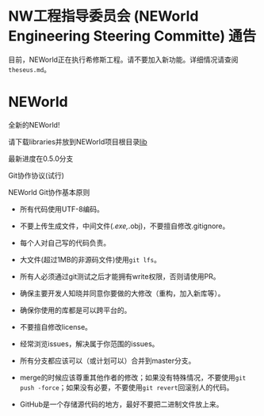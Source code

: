 # NW工程指导委员会 (NEWorld Engineering Steering Committe) 通告

目前，NEWorld正在执行希修斯工程。请不要加入新功能。详细情况请查阅`theseus.md`。

# NEWorld

全新的NEWorld!

请下载libraries并放到NEWorld项目根目录[lib](http://pan.baidu.com/s/1jHz7rAe)

最新进度在0.5.0分支

Git协作协议(试行)

NEWorld Git协作基本原则

- 所有代码使用UTF-8编码。

- 不要上传生成文件，中间文件(*.exe,*.obj)，不要擅自修改.gitignore。

- 每个人对自己写的代码负责。

- 大文件(超过1MB的非源码文件)使用`git lfs`。

- 所有人必须通过git测试之后才能拥有write权限，否则请使用PR。

- 确保主要开发人知晓并同意你要做的大修改（重构，加入新库等）。

- 确保你使用的库都是可以跨平台的。

- 不要擅自修改license。

- 经常浏览issues，解决属于你范围的issues。

- 所有分支都应该可以（或计划可以）合并到master分支。

- merge的时候应该尊重其他作者的修改；如果没有特殊情况，不要使用`git push -force`；如果没有必要，不要使用`git revert`回滚别人的代码。

- GitHub是一个存储源代码的地方，最好不要把二进制文件放上来。
